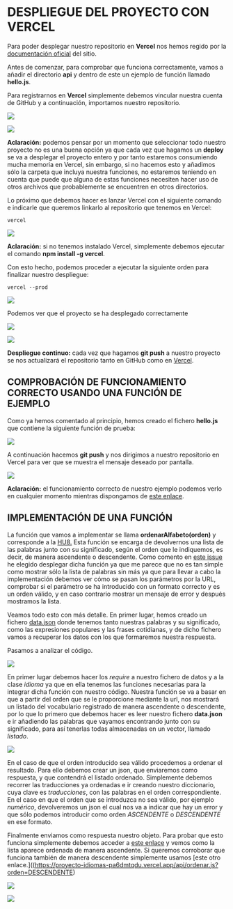 # DESPLIEGUE DEL PROYECTO CON VERCEL
Para poder desplegar nuestro repositorio en **Vercel** nos hemos regido por la [documentación oficial](https://vercel.com/docs/git/vercel-for-github) del sitio.

Antes de comenzar, para comprobar que funciona correctamente, vamos a añadir el directorio **api** y dentro de este un ejemplo de función llamado **hello.js**.

Para registrarnos en **Vercel** simplemente debemos vincular nuestra cuenta de GitHub y a continuación, importamos nuestro repositorio.

![](../imagenes/registroVercel.png)

![](../imagenes/importVercel.png)

**Aclaración:** podemos pensar por un momento que seleccionar todo nuestro proyecto no es una buena opción ya que cada vez que hagamos un **deploy** se va a desplegar el proyecto entero y por tanto estaremos consumiendo mucha memoria en Vercel, sin embargo, si no hacemos esto y añadimos sólo la carpeta que incluya nuestra funciones, no estaremos teniendo en cuenta que puede que alguna de estas funciones necesiten hacer uso de otros archivos que probablemente se encuentren en otros directorios.

Lo próximo que debemos hacer es lanzar Vercel con el siguiente comando e indicarle que queremos linkarlo al repositorio que tenemos en Vercel:
~~~
vercel
~~~

![](../imagenes/comand-vercel.png)

**Aclaración:** si no tenemos instalado Vercel, simplemente debemos ejecutar el comando **npm install -g vercel**.

Con esto hecho, podemos proceder a ejecutar la siguiente orden para finalizar nuestro despliegue:
~~~
vercel --prod
~~~

![](../imagenes/prod-vercel.png)

Podemos ver que el proyecto se ha desplegado correctamente

![](../imagenes/dashboard-vercel.png)

![](../imagenes/despliegue-vercel-correcto.png)

**Despliegue continuo:** cada vez que hagamos **git push** a nuestro proyecto se nos actualizará el repositorio tanto en GitHub como en [Vercel](https://proyecto-idiomas.vercel.app/).

## COMPROBACIÓN DE FUNCIONAMIENTO CORRECTO USANDO UNA FUNCIÓN DE EJEMPLO
Como ya hemos comentado al principio, hemos creado el fichero **hello.js** que contiene la siguiente función de prueba:

![](../imagenes/helloVercel.png)

A continuación hacemos **git push** y nos dirigimos a nuestro repositorio en Vercel para ver que se muestra el mensaje deseado por pantalla.

![](../imagenes/hello-correcto.png)

**Aclaración:** el funcionamiento correcto de nuestro ejemplo podemos verlo en cualquier momento mientras dispongamos de [este enlace](https://proyecto-idiomas-5tf0id7p5.vercel.app/api/hello.js).

## IMPLEMENTACIÓN DE UNA FUNCIÓN
La función que vamos a implementar se llama **ordenarAlfabeto(orden)** y corresponde a la [HU8.](https://github.com/irenecj/proyecto-idiomas/issues/25) Esta función se encarga de devolvernos una lista de las palabras junto con su significado, según el orden que le indiquemos, es decir, de manera ascendente o descendente.
Como comento en [este issue](https://github.com/irenecj/proyecto-idiomas/issues/46) he elegido desplegar dicha función ya que me parece que no es tan simple como mostrar sólo la lista de palabras sin más ya que para llevar a cabo la implementación debemos ver cómo se pasan los parámetros por la URL, comprobar si el parámetro se ha introducido con un formato correcto y es un orden válido, y en caso contrario mostrar un mensaje de error y después mostramos la lista.

Veamos todo esto con más detalle. En primer lugar, hemos creado un fichero [data.json](https://github.com/irenecj/proyecto-idiomas/blob/master/api/data/data.json) donde tenemos tanto nuestras palabras y su significado, como las expresiones populares y las frases cotidianas, y de dicho fichero vamos a recuperar los datos con los que formaremos nuestra respuesta.

Pasamos a analizar el código.

![](../imagenes/ordenar1.png)

En primer lugar debemos hacer los *require* a nuestro fichero de datos y a la clase *idioma* ya que en ella tenemos las funciones necesarias para la integrar dicha función con nuestro código.
Nuestra función se va a basar en que a partir del orden que se le proporcione mediante la url, nos mostrará un listado del vocabulario registrado de manera ascendente o descendente, por lo que lo primero que debemos hacer es leer nuestro fichero **data.json** e ir añadiendo las palabras que vayamos encontrando junto con su significado, para así tenerlas todas almacenadas en un vector, llamado *listado*.

![](../imagenes/ordenar2.png)

En el caso de que el orden introducido sea válido procedemos a ordenar el resultado. Para ello debemos crear un json, que enviaremos como respuesta, y que contendrá el listado ordenado. Simplemente debemos recorrer las traducciones ya ordenadas e ir creando nuestro diccionario, cuya clave es *traducciones*, con las palabras en el orden correspondiente.
En el caso en que el orden que se introduzca no sea válido, por ejemplo *numérico*, devolveremos un json el cual nos va a indicar que hay un error y que sólo podemos introducir como orden *ASCENDENTE* o *DESCENDENTE* en ese formato.

Finalmente enviamos como respuesta nuestro objeto. Para probar que esto funciona simplemente debemos acceder a [este enlace](https://proyecto-idiomas-pa6dmtqdu.vercel.app/api/ordenar.js?orden=ASCENDENTE) y vemos como la lista aparece ordenada de manera ascendente. Si queremos corroborar que funciona también de manera descendente simplemente usamos [este otro enlace.]((https://proyecto-idiomas-pa6dmtqdu.vercel.app/api/ordenar.js?orden=DESCENDENTE)

![](../imagenes/resultado-ordenarASC.png)

![](../imagenes/resultado-ordenarDSC.png)
